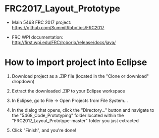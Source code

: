 # FRC2017_Layout_Prototype

-    Main 5468 FRC 2017 project: https://github.com/SummitRobotics/FRC2017

-    FRC WPI documentation: http://first.wpi.edu/FRC/roborio/release/docs/java/

# How to import project into Eclipse

1. Download project as a .ZIP file (located in the "Clone or download" dropdown)

2. Extract the downloaded .ZIP to your Eclipse workspace

3. In Eclipse, go to File -> Open Projects from File System...

4. In the dialog that opens, click the "Directory..." button and navigate to the "5468_Code_Prototyping" folder located within the "FRC2017_Layout_Prototype-master" folder you just extracted

5. Click "Finish", and you're done!
